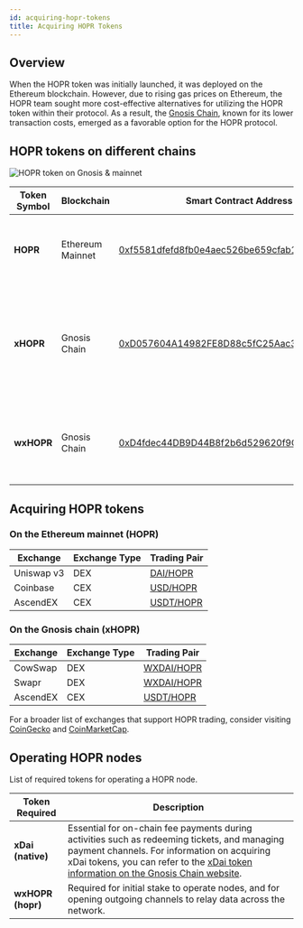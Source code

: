 ```yaml
---
id: acquiring-hopr-tokens
title: Acquiring HOPR Tokens
---
```


## Overview

When the HOPR token was initially launched, it was deployed on the Ethereum blockchain. However, due to rising gas prices on Ethereum, the HOPR team sought more cost-effective alternatives for utilizing the HOPR token within their protocol. As a result, the [Gnosis Chain](https://www.gnosis.io), known for its lower transaction costs, emerged as a favorable option for the HOPR protocol.

## HOPR tokens on different chains

![HOPR token on Gnosis & mainnet](/img/token/HOPR-Gnosis-mainnet-tokens.png)

| Token Symbol | Blockchain | Smart Contract Address | Description |
|--------------|------------|------------------------|-------------|
| **HOPR**     | Ethereum Mainnet | [0xf5581dfefd8fb0e4aec526be659cfab1f8c781da](https://etherscan.io/token/0xf5581dfefd8fb0e4aec526be659cfab1f8c781da) | The initial token, traded on the Ethereum Mainnet. |
| **xHOPR**    | Gnosis Chain | [0xD057604A14982FE8D88c5fC25Aac3267eA142a08](https://gnosisscan.io/token/0xD057604A14982FE8D88c5fC25Aac3267eA142a08) | Traded on Gnosis Chain; facilitates lower transaction costs. It can be [wrapped to wxHOPR](token-wrapping.md).|
| **wxHOPR**   | Gnosis Chain | [0xD4fdec44DB9D44B8f2b6d529620f9C0C7066A2c1](https://gnosisscan.io/token/0xD4fdec44DB9D44B8f2b6d529620f9C0C7066A2c1) | Used to operate HOPR nodes. It can be [unwrapped to xHOPR](token-wrapping.md). |

## Acquiring HOPR tokens

### On the Ethereum mainnet (HOPR)

| Exchange   | Exchange Type | Trading Pair |
|------------|---------------|--------------|
| Uniswap v3 | DEX           | [DAI/HOPR](https://app.uniswap.org/swap?inputCurrency=0x6b175474e89094c44da98b954eedeac495271d0f&outputCurrency=0xf5581dfefd8fb0e4aec526be659cfab1f8c781da) |
| Coinbase   | CEX           | [USD/HOPR](https://www.coinbase.com/en-gb/advanced-trade/spot/HOPR-USD) |
| AscendEX   | CEX           | [USDT/HOPR](https://ascendex.com/en/cashtrade-spottrading/usdt/hopr) |

### On the Gnosis chain (xHOPR)

| Exchange   | Exchange Type | Trading Pair |
|------------|---------------|--------------|
| CowSwap    | DEX           | [WXDAI/HOPR](https://swap.cow.fi/#/100/swap/WXDAI/HOPR) |
| Swapr      | DEX           | [WXDAI/HOPR](https://swapr.eth.limo/#/swap/pro?chainId=100&inputCurrency=0xe91D153E0b41518A2Ce8Dd3D7944Fa863463a97d&outputCurrency=0xD057604A14982FE8D88c5fC25Aac3267eA142a08) |
| AscendEX   | CEX           | [USDT/HOPR](https://ascendex.com/en/cashtrade-spottrading/usdt/hopr) |

For a broader list of exchanges that support HOPR trading, consider visiting [CoinGecko](https://www.coingecko.com/en/coins/hopr) and [CoinMarketCap](https://coinmarketcap.com/currencies/hopr/).

## Operating HOPR nodes

List of required tokens for operating a HOPR node.

| Token Required | Description |
|----------------|-------------|
| **xDai (native)** | Essential for on-chain fee payments during activities such as redeeming tickets, and managing payment channels. For information on acquiring xDai tokens, you can refer to the [xDai token information on the Gnosis Chain website](https://docs.gnosischain.com/about/tokens/xdai).|
| **wxHOPR (hopr)** | Required for initial stake to operate nodes, and for opening outgoing channels to relay data across the network. |